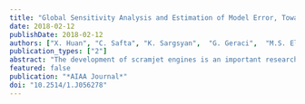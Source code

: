 ```yaml
---
title: "Global Sensitivity Analysis and Estimation of Model Error, Toward Uncertainty Quantification in Scramjet Computations"
date: 2018-02-12
publishDate: 2018-02-12
authors: ["X. Huan", "C. Safta", "K. Sargsyan",  "G. Geraci",  "M.S. Eldred", "Z.P. Vane", "G. Lacaze", "J.C. Oefelein", "H.N. Najm,"]
publication_types: ["2"]
abstract: "The development of scramjet engines is an important research area for advancing hypersonic and orbital flights. Progress toward optimal engine designs requires accurate flow simulations together with uncertainty quantification. However, performing uncertainty quantification for scramjet simulations is challenging due to the large number of uncertain parameters involved and the high computational cost of flow simulations. These difficulties are addressed in this paper by developing practical uncertainty quantification algorithms and computational methods, and deploying them in the current study to large-eddy simulations of a jet in crossflow inside a simplified HIFiRE Direct Connect Rig scramjet combustor. First, global sensitivity analysis is conducted to identify influential uncertain input parameters, which can help reduce the system’s stochastic dimension. Second, because models of different fidelity are used in the overall uncertainty quantification assessment, a framework for quantifying and propagating the uncertainty due to model error is presented. These methods are demonstrated on a nonreacting jet-in-crossflow test problem in a simplified scramjet geometry, with parameter space up to 24 dimensions, using static and dynamic treatments of the turbulence subgrid model, and with two-dimensional and three-dimensional geometries."
featured: false
publication: "*AIAA Journal*"
doi: "10.2514/1.J056278"
---
```


